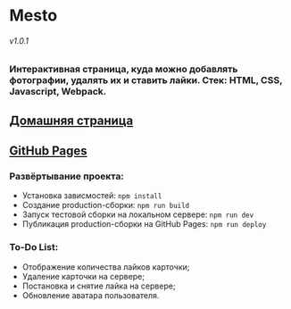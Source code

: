 # Mesto
###### v1.0.1
### Интерактивная страница, куда можно добавлять фотографии, удалять их и ставить лайки. Стек: HTML, CSS, Javascript, Webpack.
## [Домашняя страница](https://mesto.neomedved.site)
## [GitHub Pages](https://neomedved.github.io/mesto-frontend)
### Развёртывание проекта:
* Установка зависмостей: ```npm install```
* Создание production-сборки: ```npm run build```
* Запуск тестовой сборки на локальном сервере: ```npm run dev```
* Публикация production-сборки на GitHub Pages: ```npm run deploy```
### To-Do List:
* Отображение количества лайков карточки;
* Удаление карточки на сервере;
* Постановка и снятие лайка на сервере;
* Обновление аватара пользователя.
